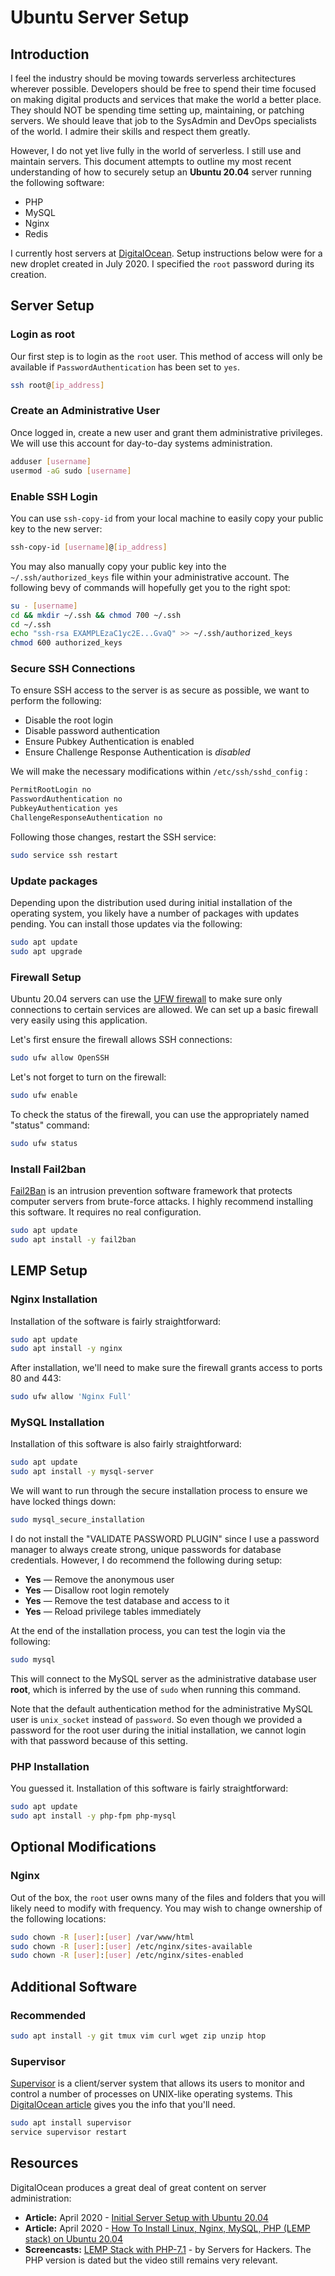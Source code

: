# Ubuntu Server Setup

## Introduction

I feel the industry should be moving towards serverless architectures wherever possible. Developers should be free to spend their time focused on making digital products and services that make the world a better place. They should NOT be spending time setting up, maintaining, or patching servers. We should leave that job to the SysAdmin and DevOps specialists of the world. I admire their skills and respect them greatly.

However, I do not yet live fully in the world of serverless. I still use and maintain servers. This document attempts to outline my most recent understanding of how to securely setup an **Ubuntu 20.04** server running the following software:

* PHP
* MySQL
* Nginx
* Redis

I currently host servers at [DigitalOcean](https://www.digitalocean.com/). Setup instructions below were for a new droplet created in July 2020. I specified the `root` password during its creation.

## Server Setup

### Login as root

Our first step is to login as the `root` user. This method of access will only be available if `PasswordAuthentication` has been set to `yes`.

```bash
ssh root@[ip_address]
```

### Create an Administrative User

Once logged in, create a new user and grant them administrative privileges. We will use this account for day-to-day systems administration.

```bash
adduser [username]
usermod -aG sudo [username]
```

### Enable SSH Login

You can use `ssh-copy-id` from your local machine to easily copy your public key to the new server:

```bash
ssh-copy-id [username]@[ip_address]
```

You may also manually copy your public key into the `~/.ssh/authorized_keys` file within your administrative account. The following bevy of commands will hopefully get you to the right spot:

```bash
su - [username]
cd && mkdir ~/.ssh && chmod 700 ~/.ssh
cd ~/.ssh
echo "ssh-rsa EXAMPLEzaC1yc2E...GvaQ" >> ~/.ssh/authorized_keys
chmod 600 authorized_keys
```

### Secure SSH Connections

To ensure SSH access to the server is as secure as possible, we want to perform the following:

* Disable the root login
* Disable password authentication
* Ensure Pubkey Authentication is enabled
* Ensure Challenge Response Authentication is *disabled*

We will make the necessary modifications within `/etc/ssh/sshd_config` :

```bash
PermitRootLogin no
PasswordAuthentication no
PubkeyAuthentication yes
ChallengeResponseAuthentication no
```

Following those changes, restart the SSH service:

```bash
sudo service ssh restart
```

### Update packages

Depending upon the distribution used during initial installation of the operating system, you likely have a number of packages with updates pending. You can install those updates via the following:


```bash
sudo apt update
sudo apt upgrade
```

### Firewall Setup

Ubuntu 20.04 servers can use the [UFW firewall](https://en.wikipedia.org/wiki/Uncomplicated_Firewall) to make sure only  connections to certain services are allowed. We can set up a basic firewall very easily using this application.

Let's first ensure the firewall allows SSH connections:

```bash
sudo ufw allow OpenSSH
```

Let's not forget to turn on the firewall:

```bash
sudo ufw enable
```

To check the status of the firewall, you can use the appropriately named "status" command:

```bash
sudo ufw status
```

### Install Fail2ban

[Fail2Ban](https://en.wikipedia.org/wiki/Fail2ban) is an intrusion prevention software framework that protects computer servers from brute-force attacks. I highly recommend installing this software. It requires no real configuration.

```bash
sudo apt update
sudo apt install -y fail2ban
```

## LEMP Setup

### Nginx Installation

Installation of the software is fairly straightforward:

```bash
sudo apt update
sudo apt install -y nginx
```

After installation, we'll need to make sure the firewall grants access to ports 80 and 443:

```bash
sudo ufw allow 'Nginx Full'
```

### MySQL Installation

Installation of this software is also fairly straightforward:

```bash
sudo apt update
sudo apt install -y mysql-server
```

We will want to run through the secure installation process to ensure we have locked things down:

```bash
sudo mysql_secure_installation
```

I do not install the "VALIDATE PASSWORD PLUGIN" since I use a password manager to always create strong, unique passwords for database credentials. However, I do recommend the following during setup:

* **Yes** — Remove the anonymous user
* **Yes** — Disallow root login remotely
* **Yes** — Remove the test database and access to it
* **Yes** — Reload privilege tables immediately

At the end of the installation process, you can test the login via the following:

```bash
sudo mysql
```

This will connect to the MySQL server as the administrative database user **root**, which is inferred by the use of `sudo` when running this command.

Note that the default authentication method for the administrative MySQL user is `unix_socket` instead of `password`. So even though we provided a password for the root user during the initial installation, we cannot login with that password because of this setting.

### PHP Installation

You guessed it. Installation of this software is fairly straightforward:

```bash
sudo apt update
sudo apt install -y php-fpm php-mysql
```

## Optional Modifications

### Nginx

Out of the box, the `root` user owns many of the files and folders that you will likely need to modify with frequency. You may wish to change ownership of the following locations:

```bash
sudo chown -R [user]:[user] /var/www/html
sudo chown -R [user]:[user] /etc/nginx/sites-available
sudo chown -R [user]:[user] /etc/nginx/sites-enabled
```

## Additional Software

### Recommended

```bash
sudo apt install -y git tmux vim curl wget zip unzip htop
```

### Supervisor

[Supervisor](http://supervisord.org/) is a client/server system that allows its users to monitor and control a number of processes on UNIX-like operating systems. This [DigitalOcean article](https://www.digitalocean.com/community/tutorials/how-to-install-and-manage-supervisor-on-ubuntu-and-debian-vps) gives you the info that you'll need.

```bash
sudo apt install supervisor
service supervisor restart
```

## Resources

DigitalOcean produces a great deal of great content on server administration:

* **Article:** April 2020 - [Initial Server Setup with Ubuntu 20.04](https://www.digitalocean.com/community/tutorials/initial-server-setup-with-ubuntu-20-04)
* **Article:** April 2020 - [How To Install Linux, Nginx, MySQL, PHP (LEMP stack) on Ubuntu 20.04](https://www.digitalocean.com/community/tutorials/how-to-install-linux-nginx-mysql-php-lemp-stack-on-ubuntu-20-04)
* **Screencasts:** [LEMP Stack with PHP-7.1](https://serversforhackers.com/c/lemp-nginx-php-laravel) - by Servers for Hackers. The PHP version is dated but the video still remains very relevant.
